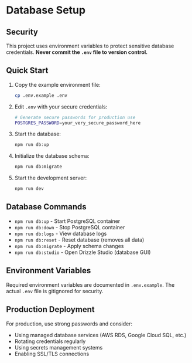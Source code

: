 # Database Setup

## Security

This project uses environment variables to protect sensitive database
credentials. **Never commit the `.env` file to version control.**

## Quick Start

1. Copy the example environment file:

   ```bash
   cp .env.example .env
   ```

2. Edit `.env` with your secure credentials:

   ```bash
   # Generate secure passwords for production use
   POSTGRES_PASSWORD=your_very_secure_password_here
   ```

3. Start the database:

   ```bash
   npm run db:up
   ```

4. Initialize the database schema:

   ```bash
   npm run db:migrate
   ```

5. Start the development server:

   ```bash
   npm run dev
   ```

## Database Commands

- `npm run db:up` - Start PostgreSQL container
- `npm run db:down` - Stop PostgreSQL container
- `npm run db:logs` - View database logs
- `npm run db:reset` - Reset database (removes all data)
- `npm run db:migrate` - Apply schema changes
- `npm run db:studio` - Open Drizzle Studio (database GUI)

## Environment Variables

Required environment variables are documented in `.env.example`. The actual
`.env` file is gitignored for security.

## Production Deployment

For production, use strong passwords and consider:

- Using managed database services (AWS RDS, Google Cloud SQL, etc.)
- Rotating credentials regularly
- Using secrets management systems
- Enabling SSL/TLS connections
